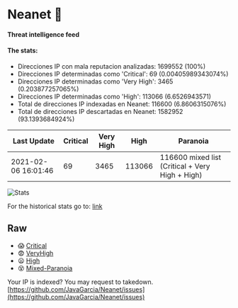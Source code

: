 # Neanet :hocho:
#### Threat intelligence feed
#### The stats:

- Direcciones IP con mala reputacion analizadas: 1699552 (100%)
- Direcciones IP determinadas como 'Critical':  69 (0.00405989343074%)
- Direcciones IP determinadas como 'Very High':  3465 (0.203877257065%)
- Direcciones IP determinadas como 'High':  113066 (6.6526943571)
- Total de direcciones IP indexadas en Neanet:  116600 (6.8606315076%)
- Total de direcciones IP descartadas en Neanet:  1582952 (93.1393684924%)

| Last Update | Critical | Very High | High | Paranoia |
| --- | --- | --- | --- | --- |
| 2021-02-06 16:01:46 | 69 | 3465 | 113066 | 116600 mixed list (Critical + Very High + High)|

![Stats](https://docs.google.com/spreadsheets/d/e/2PACX-1vSnaNMIXVabIpDJjufMlzH7poXnshF3mgd8Is1g9ytUEzVsP5my4Trn8f-xkoLLQ38xpL3HtmUexLo6/pubchart?oid=501124687&format=image)

For the historical stats go to: [link](/stats.csv)
## Raw
- :scream: [Critical](https://raw.githubusercontent.com/JavaGarcia/Neanet/master/blacklists/neanet_critical.txt)
- :fearful: [VeryHigh](https://raw.githubusercontent.com/JavaGarcia/Neanet/master/blacklists/neanet_veryHigh.txtt)
- :frowning: [High](https://raw.githubusercontent.com/JavaGarcia/Neanet/master/blacklists/neanet_high.txt)
- :dizzy_face: [Mixed-Paranoia](https://raw.githubusercontent.com/JavaGarcia/Neanet/master/blacklists/neanet_all.txt)


Your IP is indexed? You may request to takedown. [https://github.com/JavaGarcia/Neanet/issues](https://github.com/JavaGarcia/Neanet/issues)






































































































































































































































































































































































































































































































































































































































































































































































































































































































































































































































































































































































































































































































































































































































































































































































































































































































































































































































































































































































































































































































































































































































































































































































































































































































































































































































































































































































































































































































































































































































































































































































































































































































































































































































































































































































































































































































































































































































































































































































































































































































































































